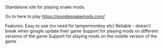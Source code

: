 Standalone site for playing snake mods. 

Go to here to play https://googlesnakemods.com/

Features:
Easy to use (no need for tampermonkey etc)
Reliable - doesn't break when google update their game
Support for playing mods on different versions of the game
Support for playing mods on the mobile version of the game
